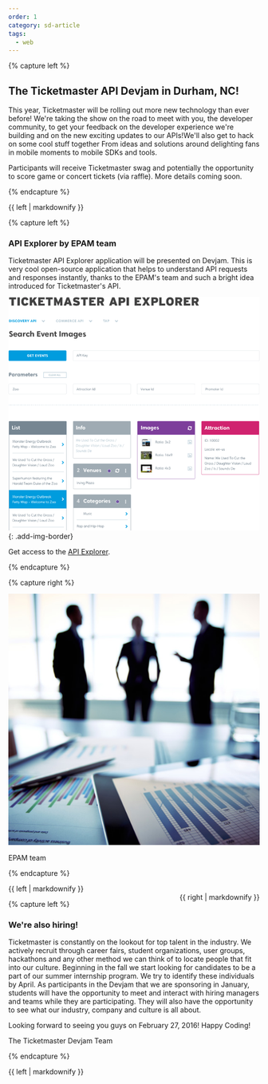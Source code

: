 ```yaml
---
order: 1
category: sd-article
tags:
  - web
---
```

 
{% capture left %}

## The Ticketmaster API Devjam in Durham, NC!

This year, Ticketmaster will be rolling out more new technology than ever before!
We're taking the show on the road to meet with you, the developer community, to 
get your feedback on the developer experience we're building and on the new exciting
updates to our APIs!We'll also get to hack on some cool stuff together  From ideas
and solutions around delighting fans in mobile moments to mobile SDKs and tools.

Participants will receive Ticketmaster swag and potentially the 
opportunity to score game or concert tickets (via raffle). More details coming soon.

{% endcapture %}

<div class="col-lg-8 col-md-8 col-sm-8">{{ left | markdownify }}</div>


{% capture left %}
### API Explorer by EPAM team

Ticketmaster API Explorer application will be presented on Devjam. 
This is very cool open-source application that helps to understand 
API requests and responses instantly, thanks to the EPAM's team and 
such a bright idea introduced for Ticketmaster's API.

![APIExplorer](/assets/img/partners/startups-development/bitmap@2x.png)
{: .add-img-border}

Get access to the [API Explorer](http://vmenshutin.github.io/).

{% endcapture %}


{% capture right %}

![Rectangle](/assets/img/partners/startups-development/epam-team-web.jpg)

EPAM team

{% endcapture %}

<div class="col-lg-8 col-md-8 col-sm-8">{{ left | markdownify }}</div>
<div class="col-lg-4 col-md-4 col-sm-4" style="float:right;">{{ right | markdownify }}</div>

{% capture left %}

### We're also hiring!

Ticketmaster is constantly on the lookout for top talent in the industry. 
We actively recruit through career fairs, student organizations, user groups, 
hackathons and any other method we can think of to locate people that fit 
into our culture. Beginning in the fall we start looking for candidates to 
be a part of our summer internship program. We try to identify these individuals 
by April. As participants in the Devjam that we are sponsoring in January, 
students will have the opportunity to meet and interact with hiring managers 
and teams while they are participating. They will also have the opportunity 
to see what our industry, company and culture is all about.

Looking forward to seeing you guys on February 27, 2016! Happy Coding!

The Ticketmaster Devjam Team

{% endcapture %}


<div class="col-lg-8 col-md-8 col-sm-8">{{ left | markdownify }}</div>


